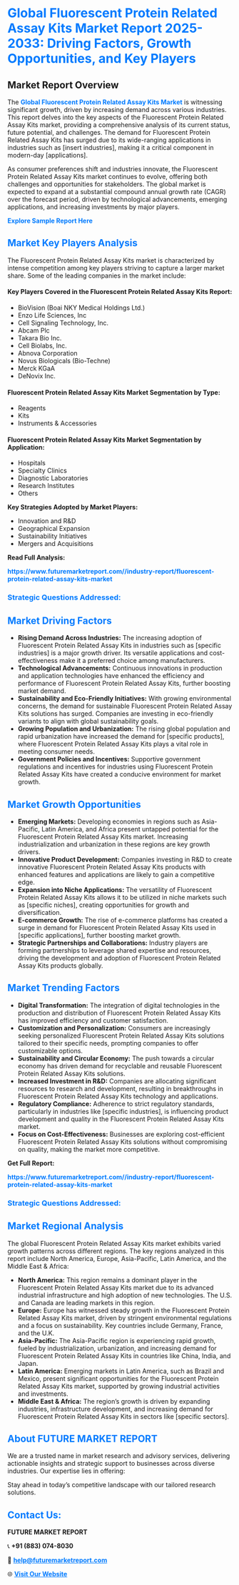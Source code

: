 <h1 style="color: #007BFF;">Global Fluorescent Protein Related Assay Kits Market Report 2025-2033: Driving Factors, Growth Opportunities, and Key Players</h1>

<section id="overview">
<h2>Market Report Overview</h2>
<p>The <a href="https://www.futuremarketreport.com//industry-report/fluorescent-protein-related-assay-kits-market" style="color: #007BFF; text-decoration: none;"><strong>Global Fluorescent Protein Related Assay Kits Market</strong></a> is witnessing significant growth, driven by increasing demand across various industries. This report delves into the key aspects of the Fluorescent Protein Related Assay Kits market, providing a comprehensive analysis of its current status, future potential, and challenges. The demand for Fluorescent Protein Related Assay Kits has surged due to its wide-ranging applications in industries such as [insert industries], making it a critical component in modern-day [applications].</p>
<p>As consumer preferences shift and industries innovate, the Fluorescent Protein Related Assay Kits market continues to evolve, offering both challenges and opportunities for stakeholders. The global market is expected to expand at a substantial compound annual growth rate (CAGR) over the forecast period, driven by technological advancements, emerging applications, and increasing investments by major players.</p>
</section>

<section id="overview">
<p><a href="https://www.futuremarketreport.com//request-sample/reportId=64400" style="color: #007BFF; text-decoration: none;"><strong>Explore Sample Report Here</strong></a></p>
</section>

<section id="key-players">
<h2 style="color: #007BFF;">Market Key Players Analysis</h2>
<p>The Fluorescent Protein Related Assay Kits market is characterized by intense competition among key players striving to capture a larger market share. Some of the leading companies in the market include:</p>
<h4>Key Players Covered in the Fluorescent Protein Related Assay Kits Report:</h4>
<ul><li>BioVision (Boai NKY Medical Holdings Ltd.)</li><li>Enzo Life Sciences, Inc</li><li>Cell Signaling Technology, Inc.</li><li>Abcam Plc</li><li>Takara Bio Inc.</li><li>Cell Biolabs, Inc.</li><li>Abnova Corporation</li><li>Novus Biologicals (Bio-Techne)</li><li>Merck KGaA</li><li>DeNovix Inc.</li></ul>
<h4>Fluorescent Protein Related Assay Kits Market Segmentation by Type:</h4>
<ul><li>Reagents</li><li>Kits</li><li>Instruments &amp; Accessories</li></ul>

<h4>Fluorescent Protein Related Assay Kits Market Segmentation by Application:</h4>
<ul><li>Hospitals</li><li>Specialty Clinics</li><li>Diagnostic Laboratories</li><li>Research Institutes</li><li>Others</li></ul>
<p><strong>Key Strategies Adopted by Market Players:</strong></p>
<ul>
<li>Innovation and R&D</li>
<li>Geographical Expansion</li>
<li>Sustainability Initiatives</li>
<li>Mergers and Acquisitions</li>
</ul>
</section>

<section>
<p><strong>Read Full Analysis: </strong></p><a href="https://www.futuremarketreport.com//industry-report/fluorescent-protein-related-assay-kits-market" style="color: #007BFF; text-decoration: none;"><strong>https://www.futuremarketreport.com//industry-report/fluorescent-protein-related-assay-kits-market</strong></a>
<h3 style="color: #007BFF;">Strategic Questions Addressed:</h3>
</section>

<section id="driving-factors">
<h2 style="color: #007BFF;">Market Driving Factors</h2>
<ul>
<li><strong>Rising Demand Across Industries:</strong> The increasing adoption of Fluorescent Protein Related Assay Kits in industries such as [specific industries] is a major growth driver. Its versatile applications and cost-effectiveness make it a preferred choice among manufacturers.</li>
<li><strong>Technological Advancements:</strong> Continuous innovations in production and application technologies have enhanced the efficiency and performance of Fluorescent Protein Related Assay Kits, further boosting market demand.</li>
<li><strong>Sustainability and Eco-Friendly Initiatives:</strong> With growing environmental concerns, the demand for sustainable Fluorescent Protein Related Assay Kits solutions has surged. Companies are investing in eco-friendly variants to align with global sustainability goals.</li>
<li><strong>Growing Population and Urbanization:</strong> The rising global population and rapid urbanization have increased the demand for [specific products], where Fluorescent Protein Related Assay Kits plays a vital role in meeting consumer needs.</li>
<li><strong>Government Policies and Incentives:</strong> Supportive government regulations and incentives for industries using Fluorescent Protein Related Assay Kits have created a conducive environment for market growth.</li>
</ul>
</section>

<section id="growth-opportunities">
<h2 style="color: #007BFF;">Market Growth Opportunities</h2>
<ul>
<li><strong>Emerging Markets:</strong> Developing economies in regions such as Asia-Pacific, Latin America, and Africa present untapped potential for the Fluorescent Protein Related Assay Kits market. Increasing industrialization and urbanization in these regions are key growth drivers.</li>
<li><strong>Innovative Product Development:</strong> Companies investing in R&D to create innovative Fluorescent Protein Related Assay Kits products with enhanced features and applications are likely to gain a competitive edge.</li>
<li><strong>Expansion into Niche Applications:</strong> The versatility of Fluorescent Protein Related Assay Kits allows it to be utilized in niche markets such as [specific niches], creating opportunities for growth and diversification.</li>
<li><strong>E-commerce Growth:</strong> The rise of e-commerce platforms has created a surge in demand for Fluorescent Protein Related Assay Kits used in [specific applications], further boosting market growth.</li>
<li><strong>Strategic Partnerships and Collaborations:</strong> Industry players are forming partnerships to leverage shared expertise and resources, driving the development and adoption of Fluorescent Protein Related Assay Kits products globally.</li>
</ul>
</section>

<section id="trending-factors">
<h2 style="color: #007BFF;">Market Trending Factors</h2>
<ul>
<li><strong>Digital Transformation:</strong> The integration of digital technologies in the production and distribution of Fluorescent Protein Related Assay Kits has improved efficiency and customer satisfaction.</li>
<li><strong>Customization and Personalization:</strong> Consumers are increasingly seeking personalized Fluorescent Protein Related Assay Kits solutions tailored to their specific needs, prompting companies to offer customizable options.</li>
<li><strong>Sustainability and Circular Economy:</strong> The push towards a circular economy has driven demand for recyclable and reusable Fluorescent Protein Related Assay Kits solutions.</li>
<li><strong>Increased Investment in R&D:</strong> Companies are allocating significant resources to research and development, resulting in breakthroughs in Fluorescent Protein Related Assay Kits technology and applications.</li>
<li><strong>Regulatory Compliance:</strong> Adherence to strict regulatory standards, particularly in industries like [specific industries], is influencing product development and quality in the Fluorescent Protein Related Assay Kits market.</li>
<li><strong>Focus on Cost-Effectiveness:</strong> Businesses are exploring cost-efficient Fluorescent Protein Related Assay Kits solutions without compromising on quality, making the market more competitive.</li>
</ul>
</section>

<section>
<p><strong>Get Full Report: </strong></p><a href="https://www.futuremarketreport.com//industry-report/fluorescent-protein-related-assay-kits-market" style="color: #007BFF; text-decoration: none;"><strong>https://www.futuremarketreport.com//industry-report/fluorescent-protein-related-assay-kits-market</strong></a>
<h3 style="color: #007BFF;">Strategic Questions Addressed:</h3>
</section>


<section id="regional-analysis">
<h2 style="color: #007BFF;">Market Regional Analysis</h2>
<p>The global Fluorescent Protein Related Assay Kits market exhibits varied growth patterns across different regions. The key regions analyzed in this report include North America, Europe, Asia-Pacific, Latin America, and the Middle East & Africa:</p>
<ul>
<li><strong>North America:</strong> This region remains a dominant player in the Fluorescent Protein Related Assay Kits market due to its advanced industrial infrastructure and high adoption of new technologies. The U.S. and Canada are leading markets in this region.</li>
<li><strong>Europe:</strong> Europe has witnessed steady growth in the Fluorescent Protein Related Assay Kits market, driven by stringent environmental regulations and a focus on sustainability. Key countries include Germany, France, and the U.K.</li>
<li><strong>Asia-Pacific:</strong> The Asia-Pacific region is experiencing rapid growth, fueled by industrialization, urbanization, and increasing demand for Fluorescent Protein Related Assay Kits in countries like China, India, and Japan.</li>
<li><strong>Latin America:</strong> Emerging markets in Latin America, such as Brazil and Mexico, present significant opportunities for the Fluorescent Protein Related Assay Kits market, supported by growing industrial activities and investments.</li>
<li><strong>Middle East & Africa:</strong> The region’s growth is driven by expanding industries, infrastructure development, and increasing demand for Fluorescent Protein Related Assay Kits in sectors like [specific sectors].</li>
</ul>
</section>

<footer>
<h2 style="color: #007BFF;">About FUTURE MARKET REPORT</h2>
<p>We are a trusted name in market research and advisory services, delivering actionable insights and strategic support to businesses across diverse industries. Our expertise lies in offering:</p>

<p>Stay ahead in today’s competitive landscape with our tailored research solutions.</p>

<h2 style="color: #007BFF;">Contact Us:</h2>
<p><strong>FUTURE MARKET REPORT</strong></p>
<p>📞 <strong>+91 (883) 074-8030</strong></p>
<p>📧 <strong><a href="mailto:help@futuremarketreport.com" style="color: #007BFF;">help@futuremarketreport.com</a></strong></p>
<p>🌐 <strong><a href="https://www.futuremarketreport.com/" style="color: #007BFF;">Visit Our Website</a></strong></p>
</footer>